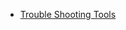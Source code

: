 - [Trouble Shooting Tools](https://github.com/duicikeyihangaolou/Training-Debug-Public/blob/master/Tools.md)

